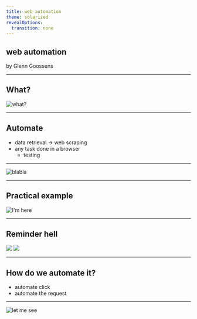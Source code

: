 ```yaml
---
title: web automation
theme: solarized
revealOptions:
  transition: none
---
```


## web automation

by Glenn Goossens <!-- .element: class="author" -->

---

## What?

![what?](https://media0.giphy.com/media/JSueytO5O29yM/giphy.gif)

---

## Automate

* data retrieval <!-- .element: class="fragment" data-fragment-index="1" --> <span>→ web scraping</span> <!-- .element: class="fragment" data-fragment-index="2" -->
* any task done in a browser <!-- .element: class="fragment" data-fragment-index="3" -->
  * testing <!-- .element: class="fragment" data-fragment-index="4" -->

---

![blabla](https://media2.giphy.com/media/iW8tsoJWcfPc4/giphy.gif)

---

## Practical example

![I'm here](https://media0.giphy.com/media/3o6gaWqfKO10sNMCEE/giphy.gif) <!-- .element: class="fragment" data-fragment-index="1" -->

---

## Reminder hell
<!-- .element: class="fragment" data-fragment-index="1" -->

<div class="r-stack">
  <img src="https://i.imgur.com/8nw3Q0r.png">
  <img class="fragment" data-fragment-index="1" src="https://media2.giphy.com/media/Lopx9eUi34rbq/giphy.gif">
</div>

---

## How do we automate it?

* automate click <!-- .element: class="fragment fade-in-then-semi-out" data-fragment-index="1" -->
* automate the request <!-- .element: class="fragment" data-fragment-index="2" -->

---

![let me see](https://media3.giphy.com/media/dBUbmzdlcH3sCXaeRQ/giphy.gif)
